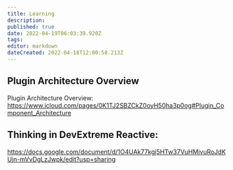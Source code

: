 ```yaml
---
title: Learning
description: 
published: true
date: 2022-04-19T06:03:39.920Z
tags: 
editor: markdown
dateCreated: 2022-04-18T12:00:58.213Z
---
```


## Plugin Architecture Overview

Plugin Architecture Overview:
https://www.icloud.com/pages/0K1TJ2SBZCkZ0oyH50ha3p0og#Plugin_Component_Architecture

## Thinking in DevExtreme Reactive:
https://docs.google.com/document/d/1O4UAk77kgj5HTw37VuHMjvuRoJdKUjn-mVvDgLzJwpk/edit?usp=sharing

